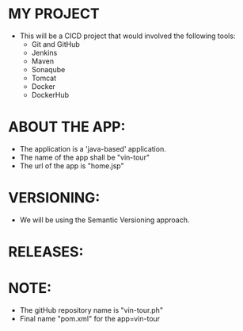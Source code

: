 # MY PROJECT
  - This will be a CICD project that would involved the following tools: 
    - Git and GitHub 
    - Jenkins 
    - Maven 
    - Sonaqube
    - Tomcat      
    - Docker 
    - DockerHub 

# ABOUT THE APP:
  - The application is a 'java-based' application. 
  - The name of the app shall be "vin-tour"
  - The url of the app is "home.jsp" 

# VERSIONING:
  - We will be using the Semantic Versioning approach. 
 
# RELEASES:


# NOTE: 
  - The gitHub repository name is "vin-tour.ph"
  - Final name "pom.xml" for the app=vin-tour 